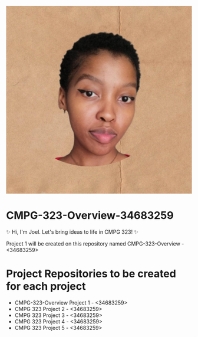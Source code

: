 ![2000](https://github.com/Champagne27/CMPG-323-Overview-34683259/blob/main/2000.jpeg?raw=true)
# CMPG-323-Overview-34683259
✨ Hi, I'm Joel. Let's bring ideas to life in CMPG 323! ✨

Project 1 will be created on this repository named CMPG-323-Overview - <34683259>

# Project Repositories to be created for each project 
- CMPG-323-Overview Project 1 - <34683259> 
- CMPG 323 Project 2 - <34683259>
- CMPG 323 Project 3 - <34683259>
- CMPG 323 Project 4 - <34683259>
- CMPG 323 Project 5 - <34683259>
